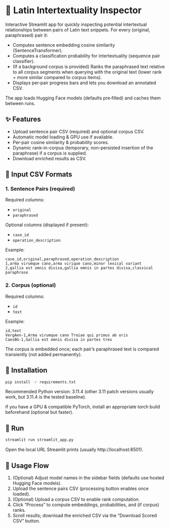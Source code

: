 # 📜 Latin Intertextuality Inspector

Interactive Streamlit app for quickly inspecting potential intertextual relationships between pairs of Latin text snippets. For every (original, paraphrased) pair it:

- Computes sentence embedding cosine similarity (SentenceTransformer).
- Computes a classification probability for intertextuality (sequence pair classifier).
- (If a background corpus is provided) Ranks the paraphrased text relative to all corpus segments when querying with the original text (lower rank = more similar compared to corpus items).
- Displays per‑pair progress bars and lets you download an annotated CSV.

The app loads Hugging Face models (defaults pre‑filled) and caches them between runs.

## ✨ Features
- Upload sentence pair CSV (required) and optional corpus CSV.
- Automatic model loading & GPU use if available.
- Per‑pair cosine similarity & probability scores.
- Dynamic rank-in-corpus (temporary, non-persisted insertion of the paraphrase) if a corpus is supplied.
- Download enriched results as CSV.

## 📁 Input CSV Formats

### 1. Sentence Pairs (required)
Required columns:
- `original`
- `paraphrased`

Optional columns (displayed if present):
- `case_id`
- `operation_description`

Example:
```csv
case_id,original,paraphrased,operation_description
1,arma virumque cano,arma virique cano,minor lexical variant
2,gallia est omnis divisa,gallia omnis in partes divisa,classical paraphrase
```

### 2. Corpus (optional)
Required columns:
- `id`
- `text`

Example:
```csv
id,text
VergAen-1,Arma virumque cano Troiae qui primus ab oris
CaesBG-1,Gallia est omnis divisa in partes tres
```
The corpus is embedded once; each pair’s paraphrased text is compared transiently (not added permanently).

## 🔧 Installation
```bash
pip install -r requirements.txt
```

Recommended Python version: 3.11.4 (other 3.11 patch versions usually work, but 3.11.4 is the tested baseline).

If you have a GPU & compatible PyTorch, install an appropriate torch build beforehand (optional but faster).

## 🚀 Run
```bash
streamlit run streamlit_app.py
```
Open the local URL Streamlit prints (usually http://localhost:8501).

## 🧪 Usage Flow
1. (Optional) Adjust model names in the sidebar fields (defaults use hosted Hugging Face models).
2. Upload the sentence pairs CSV (processing button enables once loaded).
3. (Optional) Upload a corpus CSV to enable rank computation.
4. Click “Process” to compute embeddings, probabilities, and (if corpus) ranks.
5. Scroll results; download the enriched CSV via the “Download Scored CSV” button.
